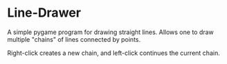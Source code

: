 # Line-Drawer

A simple pygame program for drawing straight lines. Allows one to draw multiple "chains" of lines connected by points.

Right-click creates a new chain, and left-click continues the current chain.
